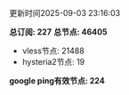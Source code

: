 更新时间2025-09-03 23:16:03

**总订阅: 227**
**总节点: 46405**
- vless节点: 21488
- hysteria2节点: 19

**google ping有效节点: 224**
